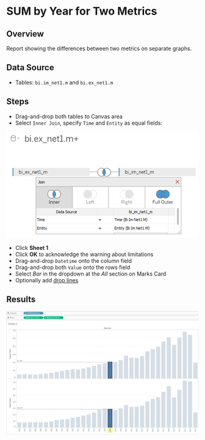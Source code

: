 # SUM by Year for Two Metrics

## Overview

Report showing the differences between two metrics on separate graphs.

## Data Source

* Tables: `bi.im_net1.m` and `bi.ex_net1.m`

## Steps

* Drag-and-drop both tables to Canvas area
* Select `Inner Join`, specify `Time` and `Entity` as equal fields:

![](../images/join_inner.png)

* Click **Sheet 1**
* Click **OK** to acknowledge the warning about limitations
* Drag-and-drop `Datetime` onto the column field
* Drag-and-drop both `Value` onto the rows field
* Select _Bar_ in the dropdown at the _All_ section on Marks Card
* Optionally add [drop lines](comparison_of_two_metrics_at_one_bar_graph.md#drop-lines)

## Results

![](../images/sum_by_year_for_rwo_metrics.png)
